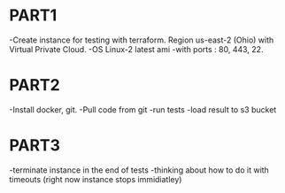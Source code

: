 # PART1 
-Create instance for testing with terraform. Region us-east-2 (Ohio) with Virtual Private Cloud.
-OS Linux-2 latest ami
-with ports : 80, 443, 22.
# PART2 
-Install docker, git.
-Pull code from git
-run tests
-load result to s3 bucket
# PART3 
-terminate instance in the end of tests 
-thinking about how to do it with timeouts (right now instance stops immidiatley)
